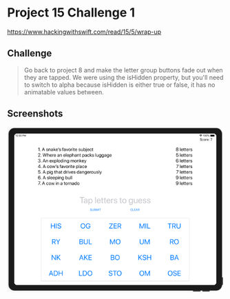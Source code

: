 # Project 15 Challenge 1

https://www.hackingwithswift.com/read/15/5/wrap-up

## Challenge

>Go back to project 8 and make the letter group buttons fade out when they are tapped. We were using the isHidden property, but you'll need to switch to alpha because isHidden is either true or false, it has no animatable values between.

## Screenshots

![screenshot1](screenshots/screen01.png)
